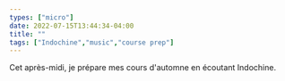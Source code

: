```yaml
---
types: ["micro"]
date: 2022-07-15T13:44:34-04:00
title: ""
tags: ["Indochine","music","course prep"]
---
```

Cet après-midi, je prépare mes cours d'automne en écoutant Indochine.
